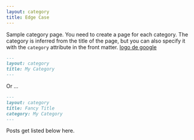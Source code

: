 ```yaml
---
layout: category
title: Edge Case
---
```


Sample category page. You need to create a page for each category.
The category is inferred from the title of the page, but you can also
specify it with the `category` attribute in the front matter.
[logo de google](_posts/pag_ezample.md)
```md
---
layout: category
title: My Category
---
```

Or ...

```md
---
layout: category
title: Fancy Title
category: My Category
---
```

Posts get listed below here.
